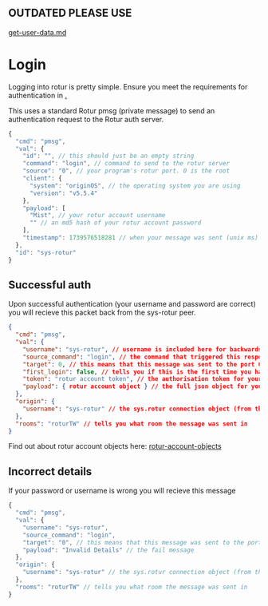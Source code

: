 ## OUTDATED PLEASE USE&#x20;

[get-user-data.md](../get-user-data.md "mention")

# Login


Logging into rotur is pretty simple. Ensure you meet the requirements for authentication in [.](./ "mention")

This uses a standard Rotur pmsg (private message) to send an authentication request to the Rotur auth server.

```javascript
{
  "cmd": "pmsg",
  "val": {
    "id": "", // this should just be an empty string
    "command": "login", // command to send to the rotur server
    "source": "0", // your program's rotur port. 0 is the root
    "client": {
      "system": "originOS", // the operating system you are using
      "version": "v5.5.4"
    },
    "payload": [
      "Mist", // your rotur account username
      "" // an md5 hash of your rotur account password
    ],
    "timestamp": 1739576518281 // when your message was sent (unix ms)
  },
  "id": "sys-rotur"
}
```

## Successful auth

Upon successful authentication (your username and password are correct) you will recieve this packet back from the sys-rotur peer.&#x20;

```json
{
  "cmd": "pmsg",
  "val": {
    "username": "sys-rotur", // username is included here for backwards compat
    "source_command": "login", // the command that triggered this response
    "target": 0, // this means that this message was sent to the port 0
    "first_login": false, // tells you if this is the first time you have logged in today
    "token": "rotur account token", // the authorisation token for your rotur account
    "payload": { rotur account object } // the full json object for your rotur account
  },
  "origin": {
    "username": "sys-rotur" // the sys.rotur connection object (from the websocket, this is fully trustworthy)
  },
  "rooms": "roturTW" // tells you what room the message was sent in
}
```

Find out about rotur account objects here: [rotur-account-objects](../../my-account/rotur-account-objects/ "mention")

## Incorrect details

If your password or username is wrong you will recieve this message

```javascript
{
  "cmd": "pmsg",
  "val": {
    "username": "sys-rotur",
    "source_command": "login",
    "target": "0", // this means that this message was sent to the port 0
    "payload": "Invalid Details" // the fail message
  },
  "origin": {
    "username": "sys-rotur" // the sys.rotur connection object (from the websocket, this is fully trustworthy)
  },
  "rooms": "roturTW" // tells you what room the message was sent in
}
```
